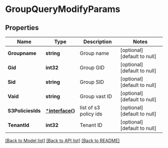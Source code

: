 # GroupQueryModifyParams

## Properties
Name | Type | Description | Notes
------------ | ------------- | ------------- | -------------
**Groupname** | **string** | Group name | [optional] [default to null]
**Gid** | **int32** | Group GID | [optional] [default to null]
**Sid** | **string** | Group SID | [optional] [default to null]
**Vaid** | **string** | Group vast ID | [optional] [default to null]
**S3PoliciesIds** | [***interface{}**](interface{}.md) | list of s3 policy ids | [optional] [default to null]
**TenantId** | **int32** | Tenant ID | [optional] [default to null]

[[Back to Model list]](../README.md#documentation-for-models) [[Back to API list]](../README.md#documentation-for-api-endpoints) [[Back to README]](../README.md)


